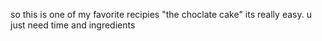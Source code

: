 so this is one of my favorite recipies "the choclate cake"
its really easy.
u just need time and ingredients